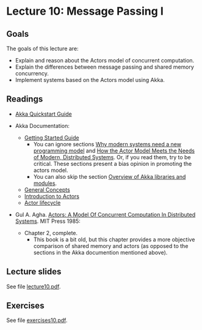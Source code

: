 # Lecture 10: Message Passing I

## Goals

The goals of this lecture are:

* Explain and reason about the Actors model of concurrent computation.
* Explain the differences between message passing and shared memory concurrency.
* Implement systems based on the Actors model using Akka.

## Readings

* [Akka Quickstart Guide](https://developer.lightbend.com/guides/akka-quickstart-java/)

* Akka Documentation:
  * [Getting Started Guide](https://doc.akka.io/docs/akka/current/typed/guide/index.html)
	* You can ignore sections [Why modern systems need a new programming model](https://doc.akka.io/docs/akka/current/typed/guide/actors-motivation.html#why-modern-systems-need-a-new-programming-model) and [How the Actor Model Meets the Needs of Modern, Distributed Systems](https://doc.akka.io/docs/akka/current/typed/guide/actors-intro.html#how-the-actor-model-meets-the-needs-of-modern-distributed-systems). Or, if you read them, try to be critical. These sections present a bias opinion in promoting the actors model.
	* You can also skip the section [Overview of Akka libraries and modules](https://doc.akka.io/docs/akka/current/typed/guide/modules.html#overview-of-akka-libraries-and-modules).
  * [General Concepts](https://doc.akka.io/docs/akka/current/general/index.html)
  * [Introduction to Actors](https://doc.akka.io/docs/akka/current/typed/actors.html#introduction-to-actors)
  * [Actor lifecycle](https://doc.akka.io/docs/akka/current/typed/actor-lifecycle.html#actor-lifecycle)

* Gul A. Agha. [Actors: A Model Of Concurrent Computation In Distributed Systems](https://apps.dtic.mil/dtic/tr/fulltext/u2/a157917.pdf). MIT Press 1985:
  * Chapter 2, complete.
	* This book is a bit old, but this chapter provides a more objective comparison of shared memory and actors (as opposed to the sections in the Akka documention mentioned above).

## Lecture slides

See file [lecture10.pdf](lecture10.pdf).

## Exercises

See file [exercises10.pdf](exercises10.pdf).
